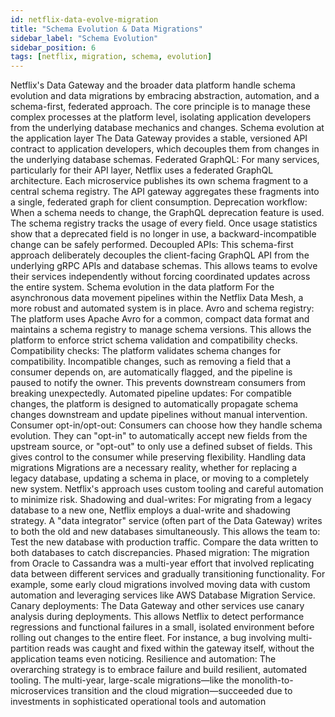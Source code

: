 ```yaml
---
id: netflix-data-evolve-migration
title: "Schema Evolution & Data Migrations"
sidebar_label: "Schema Evolution"
sidebar_position: 6
tags: [netflix, migration, schema, evolution]
---
```


Netflix's Data Gateway and the broader data platform handle schema evolution and data migrations by embracing abstraction, automation, and a schema-first, federated approach. The core principle is to manage these complex processes at the platform level, isolating application developers from the underlying database mechanics and changes. 
Schema evolution at the application layer
The Data Gateway provides a stable, versioned API contract to application developers, which decouples them from changes in the underlying database schemas.
Federated GraphQL: For many services, particularly for their API layer, Netflix uses a federated GraphQL architecture. Each microservice publishes its own schema fragment to a central schema registry. The API gateway aggregates these fragments into a single, federated graph for client consumption.
Deprecation workflow: When a schema needs to change, the GraphQL deprecation feature is used. The schema registry tracks the usage of every field. Once usage statistics show that a deprecated field is no longer in use, a backward-incompatible change can be safely performed.
Decoupled APIs: This schema-first approach deliberately decouples the client-facing GraphQL API from the underlying gRPC APIs and database schemas. This allows teams to evolve their services independently without forcing coordinated updates across the entire system. 
Schema evolution in the data platform
For the asynchronous data movement pipelines within the Netflix Data Mesh, a more robust and automated system is in place.
Avro and schema registry: The platform uses Apache Avro for a common, compact data format and maintains a schema registry to manage schema versions. This allows the platform to enforce strict schema validation and compatibility checks.
Compatibility checks: The platform validates schema changes for compatibility. Incompatible changes, such as removing a field that a consumer depends on, are automatically flagged, and the pipeline is paused to notify the owner. This prevents downstream consumers from breaking unexpectedly.
Automated pipeline updates: For compatible changes, the platform is designed to automatically propagate schema changes downstream and update pipelines without manual intervention.
Consumer opt-in/opt-out: Consumers can choose how they handle schema evolution. They can "opt-in" to automatically accept new fields from the upstream source, or "opt-out" to only use a defined subset of fields. This gives control to the consumer while preserving flexibility. 
Handling data migrations
Migrations are a necessary reality, whether for replacing a legacy database, updating a schema in place, or moving to a completely new system. Netflix's approach uses custom tooling and careful automation to minimize risk.
Shadowing and dual-writes: For migrating from a legacy database to a new one, Netflix employs a dual-write and shadowing strategy. A "data integrator" service (often part of the Data Gateway) writes to both the old and new databases simultaneously. This allows the team to:
Test the new database with production traffic.
Compare the data written to both databases to catch discrepancies.
Phased migration: The migration from Oracle to Cassandra was a multi-year effort that involved replicating data between different services and gradually transitioning functionality. For example, some early cloud migrations involved moving data with custom automation and leveraging services like AWS Database Migration Service.
Canary deployments: The Data Gateway and other services use canary analysis during deployments. This allows Netflix to detect performance regressions and functional failures in a small, isolated environment before rolling out changes to the entire fleet. For instance, a bug involving multi-partition reads was caught and fixed within the gateway itself, without the application teams even noticing.
Resilience and automation: The overarching strategy is to embrace failure and build resilient, automated tooling. The multi-year, large-scale migrations—like the monolith-to-microservices transition and the cloud migration—succeeded due to investments in sophisticated operational tools and automation
